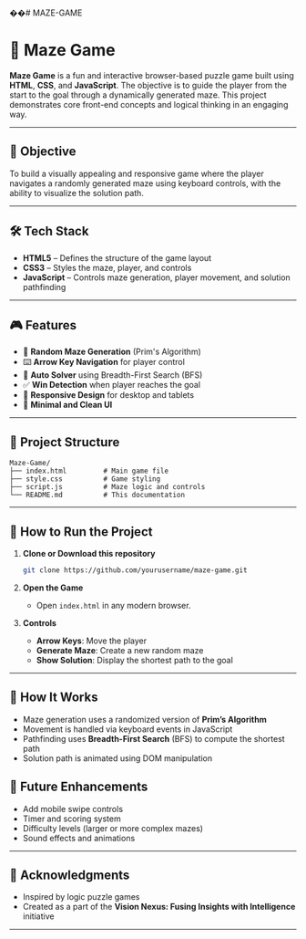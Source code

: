 ��#   M A Z E - G A M E 
# 🧩 Maze Game

**Maze Game** is a fun and interactive browser-based puzzle game built using **HTML**, **CSS**, and **JavaScript**. The objective is to guide the player from the start to the goal through a dynamically generated maze. This project demonstrates core front-end concepts and logical thinking in an engaging way.

---

## 🎯 Objective

To build a visually appealing and responsive game where the player navigates a randomly generated maze using keyboard controls, with the ability to visualize the solution path.

---

## 🛠 Tech Stack

- **HTML5** – Defines the structure of the game layout  
- **CSS3** – Styles the maze, player, and controls  
- **JavaScript** – Controls maze generation, player movement, and solution pathfinding

---

## 🎮 Features

- 🔄 **Random Maze Generation** (Prim's Algorithm)
- ⌨️ **Arrow Key Navigation** for player control
- 🧠 **Auto Solver** using Breadth-First Search (BFS)
- ✅ **Win Detection** when player reaches the goal
- 📱 **Responsive Design** for desktop and tablets
- 🧼 **Minimal and Clean UI**

---

## 📂 Project Structure

```
Maze-Game/
├── index.html         # Main game file
├── style.css          # Game styling
├── script.js          # Maze logic and controls
└── README.md          # This documentation
```

---

## 🚀 How to Run the Project

1. **Clone or Download this repository**
   ```bash
   git clone https://github.com/yourusername/maze-game.git
   ```

2. **Open the Game**
   - Open `index.html` in any modern browser.

3. **Controls**
   - **Arrow Keys**: Move the player
   - **Generate Maze**: Create a new random maze
   - **Show Solution**: Display the shortest path to the goal

---

## 🧠 How It Works

- Maze generation uses a randomized version of **Prim’s Algorithm**
- Movement is handled via keyboard events in JavaScript
- Pathfinding uses **Breadth-First Search** (BFS) to compute the shortest path
- Solution path is animated using DOM manipulation


## 📌 Future Enhancements

- Add mobile swipe controls
- Timer and scoring system
- Difficulty levels (larger or more complex mazes)
- Sound effects and animations

---

## 🙌 Acknowledgments

- Inspired by logic puzzle games
- Created as a part of the **Vision Nexus: Fusing Insights with Intelligence** initiative

---

